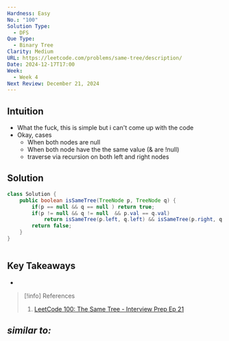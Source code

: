 ```yaml
---
Hardness: Easy
No.: "100"
Solution Type:
  - DFS
Que Type:
  - Binary Tree
Clarity: Medium
URL: https://leetcode.com/problems/same-tree/description/
Date: 2024-12-17T17:00
Week:
  - Week 4
Next Review: December 21, 2024
---
```


## Intuition
- What the fuck, this is simple but i can't come up with the code
- Okay, cases
	- When both nodes are null
	- When both node have the the same value (& are !null)
	- traverse via recursion on both left and right nodes
## Solution
```java title="Initial Attempt"
class Solution {
    public boolean isSameTree(TreeNode p, TreeNode q) {
        if(p == null && q == null ) return true;
        if(p != null && q != null  && p.val == q.val)
            return isSameTree(p.left, q.left) && isSameTree(p.right, q.right);
        return false;
    }
}
```

```java fold title=""

```
## Key Takeaways
- 

> [!info] References
> 1. [LeetCode 100: The Same Tree - Interview Prep Ep 21](https://youtu.be/2Pe6e0KbgFI)

*similar to:* 
- 